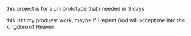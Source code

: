this project is for a uni prototype that i needed in 3 days

this isnt my produest work, maybe if i repent God will accept me into the kingdom of Heaven
